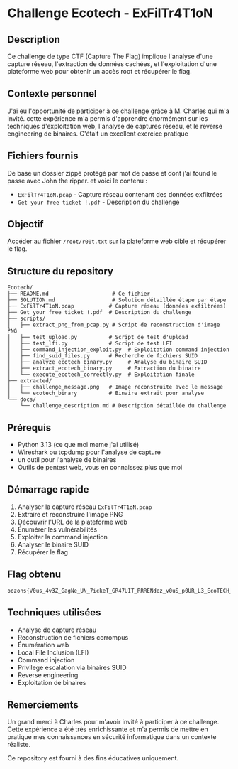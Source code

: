 # Challenge Ecotech - ExFilTr4T1oN

## Description

Ce challenge de type CTF (Capture The Flag) implique l'analyse d'une capture réseau, l'extraction de données cachées, et l'exploitation d'une plateforme web pour obtenir un accès root et récupérer le flag.

## Contexte personnel

J'ai eu l'opportunité de participer à ce challenge grâce à M. Charles qui m'a invité. cette expérience m'a permis d'apprendre énormément sur les techniques d'exploitation web, l'analyse de captures réseau, et le reverse engineering de binaires. C'était un excellent exercice pratique 

## Fichiers fournis
De base un dossier zippé protégé par mot de passe et dont j'ai found le passe avec John the ripper. et voici le contenu : 

- `ExFilTr4T1oN.pcap` - Capture réseau contenant des données exfiltrées
- `Get your free ticket !.pdf` - Description du challenge

## Objectif

Accéder au fichier `/root/r00t.txt` sur la plateforme web cible et récupérer le flag.

## Structure du repository

```
Ecotech/
├── README.md                    # Ce fichier
├── SOLUTION.md                  # Solution détaillée étape par étape
├── ExFilTr4T1oN.pcap           # Capture réseau (données exfiltrées)
├── Get your free ticket !.pdf  # Description du challenge
├── scripts/
│   ├── extract_png_from_pcap.py # Script de reconstruction d'image PNG
│   ├── test_upload.py          # Script de test d'upload
│   ├── test_lfi.py             # Script de test LFI
│   ├── command_injection_exploit.py  # Exploitation command injection
│   ├── find_suid_files.py      # Recherche de fichiers SUID
│   ├── analyze_ecotech_binary.py     # Analyse du binaire SUID
│   ├── extract_ecotech_binary.py     # Extraction du binaire
│   └── execute_ecotech_correctly.py  # Exploitation finale
├── extracted/
│   ├── challenge_message.png   # Image reconstruite avec le message
│   └── ecotech_binary          # Binaire extrait pour analyse
└── docs/
    └── challenge_description.md # Description détaillée du challenge
```

## Prérequis

- Python 3.13 (ce que moi meme j'ai utilisé)
- Wireshark ou tcpdump pour l'analyse de capture
- un outil pour l'analyse de binaires
- Outils de pentest web, vous en connaissez plus que moi

## Démarrage rapide

1. Analyser la capture réseau `ExFilTr4T1oN.pcap`
2. Extraire et reconstruire l'image PNG
3. Découvrir l'URL de la plateforme web
4. Énumérer les vulnérabilités
5. Exploiter la command injection
6. Analyser le binaire SUID
7. Récupérer le flag

## Flag obtenu

```
oozons{V0us_4v3Z_GagNe_UN_7ickeT_GR47UIT_RRRENdez_v0uS_p0UR_L3_EcoTECH_PARTYYYYYY_L3_06_08_2025}
```

## Techniques utilisées

- Analyse de capture réseau
- Reconstruction de fichiers corrompus
- Énumération web
- Local File Inclusion (LFI)
- Command injection
- Privilege escalation via binaires SUID
- Reverse engineering
- Exploitation de binaires

## Remerciements

Un grand merci à Charles pour m'avoir invité à participer à ce challenge. Cette expérience a été très enrichissante et m'a permis de mettre en pratique mes connaissances en sécurité informatique dans un contexte réaliste.



Ce repository est fourni à des fins éducatives uniquement.
